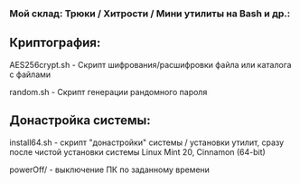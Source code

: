 ### Мой склад: Трюки / Хитрости / Мини утилиты на Bash и др.:

Криптография:
-------------

AES256crypt.sh - Скрипт шифрования/расшифровки файла или каталога с файлами

random.sh - Скрипт генерации рандомного пароля

Донастройка системы:
--------------------
install64.sh - скрипт "донастройки" системы / установки утилит, сразу после чистой установки системы Linux Mint 20, Cinnamon (64-bit)

powerOff/ - выключение ПК по заданному времени
